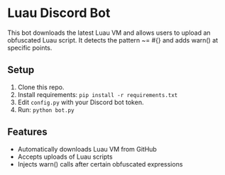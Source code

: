# Luau Discord Bot

This bot downloads the latest Luau VM and allows users to upload an obfuscated Luau script. It detects the pattern ~= #{} and adds warn() at specific points.

## Setup

1. Clone this repo.
2. Install requirements: `pip install -r requirements.txt`
3. Edit `config.py` with your Discord bot token.
4. Run: `python bot.py`

## Features

- Automatically downloads Luau VM from GitHub
- Accepts uploads of Luau scripts
- Injects warn() calls after certain obfuscated expressions

